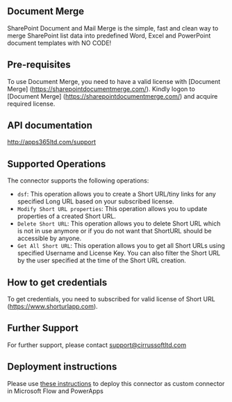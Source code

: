 ﻿
## Document Merge
SharePoint Document and Mail Merge is the simple, fast and clean way to merge SharePoint list data into predefined Word, Excel and PowerPoint document templates with NO CODE!


## Pre-requisites
To use Document Merge, you need to have a valid license with [Document Merge] (https://sharepointdocumentmerge.com/). Kindly logon to [Document Merge] (https://sharepointdocumentmerge.com/) and acquire required license.

## API documentation
http://apps365ltd.com/support

## Supported Operations
The connector supports the following operations:
* ```dsf```: This operation allows you to create a Short URL/tiny links for any specified Long URL based on your subscribed license.
* ```Modify Short URL properties```: This operation allows you to update properties of a created Short URL.
* ```Delete Short URL```: This operation allows you to delete Short URL which is not  in use anymore or if you do not want that ShortURL should be accessible  by anyone.
* ```Get All Short URL```: This operation allows you to get all Short URLs using specified Username and License Key. You can also filter the Short URL by the user specified at the time of the Short URL creation.

## How to get credentials
To get credentials, you need to subscribed for valid license of Short URL (https://www.shorturlapp.com).

## Further Support
For further support, please contact support@cirrussoftltd.com

## Deployment instructions
Please use [these instructions](https://docs.microsoft.com/en-us/connectors/custom-connectors/paconn-cli) to deploy this connector as custom connector in Microsoft Flow and PowerApps